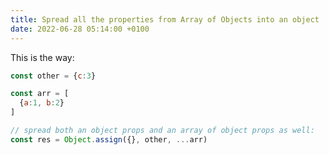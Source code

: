 ```yaml
---
title: Spread all the properties from Array of Objects into an object
date: 2022-06-28 05:14:00 +0100
---
```




This is the way:

```js
const other = {c:3}

const arr = [
  {a:1, b:2}
]

// spread both an object props and an array of object props as well:
const res = Object.assign({}, other, ...arr)
```

